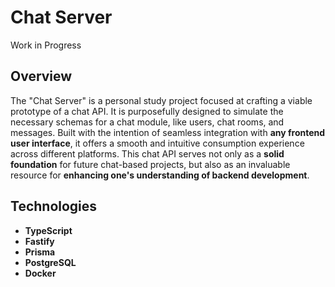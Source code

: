 # Chat Server

Work in Progress

## Overview

The "Chat Server" is a personal study project focused at crafting a viable prototype of a chat API. It is purposefully designed to simulate the necessary schemas for a chat module, like users, chat rooms, and messages. Built with the intention of seamless integration with **any frontend user interface**, it offers a smooth and intuitive consumption experience across different platforms. This chat API serves not only as a **solid foundation** for future chat-based projects, but also as an invaluable resource for **enhancing one's understanding of backend development**.

## Technologies

- **TypeScript**
- **Fastify**
- **Prisma**
- **PostgreSQL**
- **Docker**
